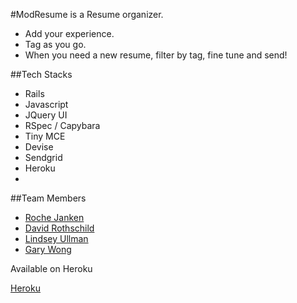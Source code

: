 #ModResume is a Resume organizer.
* Add your experience.
* Tag as you go.
* When you need a new resume, filter by tag, fine tune and send!

##Tech Stacks
* Rails
* Javascript
* JQuery UI
* RSpec / Capybara
* Tiny MCE
* Devise
* Sendgrid
* Heroku
* 
##Team Members
* [Roche Janken](https://www.linkedin.com/in/rochejanken)
* [David Rothschild]()
* [Lindsey Ullman]()
* [Gary Wong]()


Available on Heroku

[Heroku](https://modresume.herokuapp.com/)
